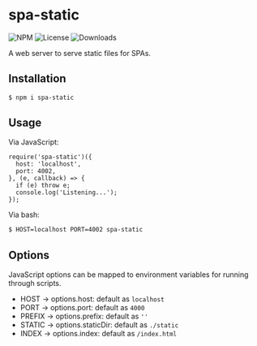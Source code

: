spa-static
===

![NPM](https://img.shields.io/npm/v/spa-static.svg)
![License](https://img.shields.io/npm/l/spa-static.svg)
![Downloads](https://img.shields.io/npm/dt/spa-static.svg)

A web server to serve static files for SPAs.

Installation
---
``` sh
$ npm i spa-static
```

Usage
---
Via JavaScript:
``` node
require('spa-static')({
  host: 'localhost',
  port: 4002,
}, (e, callback) => {
  if (e) throw e;
  console.log('Listening...');
});
```

Via bash:
``` sh
$ HOST=localhost PORT=4002 spa-static
```

Options
---
JavaScript options can be mapped to environment variables for running through scripts.

* HOST -> options.host: default as `localhost`
* PORT -> options.port: default as `4000`
* PREFIX -> options.prefix: default as `''`
* STATIC -> options.staticDir: default as `./static`
* INDEX -> options.index: default as `/index.html`
